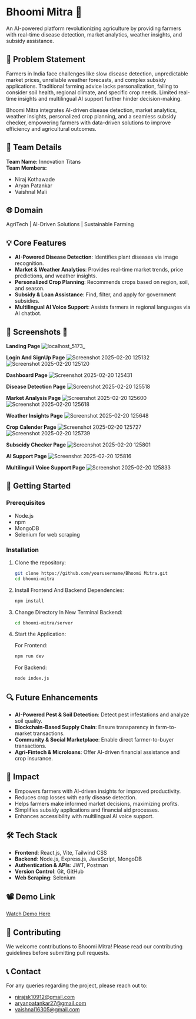 # Bhoomi Mitra 🌱

An AI-powered platform revolutionizing agriculture by providing farmers with real-time disease detection, market analytics, weather insights, and subsidy assistance.

## 🎯 Problem Statement

Farmers in India face challenges like slow disease detection, unpredictable market prices, unreliable weather forecasts, and complex subsidy applications. Traditional farming advice lacks personalization, failing to consider soil health, regional climate, and specific crop needs. Limited real-time insights and multilingual AI support further hinder decision-making.

Bhoomi Mitra integrates AI-driven disease detection, market analytics, weather insights, personalized crop planning, and a seamless subsidy checker, empowering farmers with data-driven solutions to improve efficiency and agricultural outcomes.

## 👥 Team Details

**Team Name:** Innovation Titans  
**Team Members:**  
- Niraj Kothawade  
- Aryan Patankar
- Vaishnal Mali  

## 🌐 Domain

AgriTech | AI-Driven Solutions | Sustainable Farming

## 💡 Core Features

- **AI-Powered Disease Detection**: Identifies plant diseases via image recognition.
- **Market & Weather Analytics**: Provides real-time market trends, price predictions, and weather insights.
- **Personalized Crop Planning**: Recommends crops based on region, soil, and season.
- **Subsidy & Loan Assistance**: Find, filter, and apply for government subsidies.
- **Multilingual AI Voice Support**: Assists farmers in regional languages via AI chatbot.

## 🎨 Screenshots 📸

**Landing Page**
![localhost_5173_](https://github.com/user-attachments/assets/1ad02162-210d-4969-a36c-0d19666fb60c)

**Login And SignUp Page**
![Screenshot 2025-02-20 125132](https://github.com/user-attachments/assets/94967752-f20d-4c5c-a574-952a2c546f62)
![Screenshot 2025-02-20 125120](https://github.com/user-attachments/assets/69826a73-49eb-4ea3-9d61-7190ab99e905)

**Dashboard Page**
![Screenshot 2025-02-20 125431](https://github.com/user-attachments/assets/92cd29c5-9d68-42dd-92df-2a12494cf379)

**Disease Detection Page**
![Screenshot 2025-02-20 125518](https://github.com/user-attachments/assets/8ac6852a-9a31-4b15-a7cb-da70cb99d70d)

**Market Analysis Page**
![Screenshot 2025-02-20 125600](https://github.com/user-attachments/assets/727ca477-9e83-4bd7-a66a-12e4b4fdefa4)
![Screenshot 2025-02-20 125618](https://github.com/user-attachments/assets/8a029af0-ec4b-4300-9c4b-1f32f1974231)

**Weather Insights Page**
![Screenshot 2025-02-20 125648](https://github.com/user-attachments/assets/f73ba7a3-64cf-4405-8560-638a37950064)

**Crop Calender Page**
![Screenshot 2025-02-20 125727](https://github.com/user-attachments/assets/0216f971-3955-4759-b042-ab9e63134d42)
![Screenshot 2025-02-20 125739](https://github.com/user-attachments/assets/ee4fb850-a318-44b6-b129-0addf8c96988)

**Subscidy Checker Page**
![Screenshot 2025-02-20 125801](https://github.com/user-attachments/assets/620f6df9-5bab-4b6c-b02b-dd8df065b100)

**AI Support Page**
![Screenshot 2025-02-20 125816](https://github.com/user-attachments/assets/c36a77dc-cf0f-4498-91f8-d1c973606ab1)

**Multilinguil Voice Support Page**
![Screenshot 2025-02-20 125833](https://github.com/user-attachments/assets/d99a9f05-c38a-4489-9155-b993f7114a6d)


## 🚀 Getting Started

### Prerequisites

- Node.js
- npm
- MongoDB
- Selenium for web scraping

### Installation

1. Clone the repository:
   ```bash
   git clone https://github.com/yourusername/Bhoomi Mitra.git
   cd bhoomi-mitra
   ```

2. Install Frontend And Backend Dependencies:
   ```bash
   npm install
   ```

3. Change Directory In New Terminal Backend:
   ```bash
   cd bhoomi-mitra/server
   ```

4. Start the Application:

   For Frontend:
   ```bash
   npm run dev
   ```

   For Backend:
   ```bash
   node index.js
   ```

## 🔍 Future Enhancements

- **AI-Powered Pest & Soil Detection**: Detect pest infestations and analyze soil quality.
- **Blockchain-Based Supply Chain**: Ensure transparency in farm-to-market transactions.
- **Community & Social Marketplace**: Enable direct farmer-to-buyer transactions.
- **Agri-Fintech & Microloans**: Offer AI-driven financial assistance and crop insurance.

## 💪 Impact

- Empowers farmers with AI-driven insights for improved productivity.
- Reduces crop losses with early disease detection.
- Helps farmers make informed market decisions, maximizing profits.
- Simplifies subsidy applications and financial aid processes.
- Enhances accessibility with multilingual AI voice support.

## 🛠️ Tech Stack

- **Frontend**: React.js, Vite, Tailwind CSS
- **Backend**: Node.js, Express.js, JavaScript, MongoDB
- **Authentication & APIs**: JWT, Postman
- **Version Control**: Git, GitHub
- **Web Scraping**: Selenium

## 📽️ Demo Link

[Watch Demo Here](https://drive.google.com/file/d/your-demo-link/view)

## 🤝 Contributing

We welcome contributions to Bhoomi Mitra! Please read our contributing guidelines before submitting pull requests.

## 📞 Contact

For any queries regarding the project, please reach out to:  
- nirajsk10912@gmail.com  
- aryanpatankar27@gmail.com
- vaishnal16305@gmail.com

